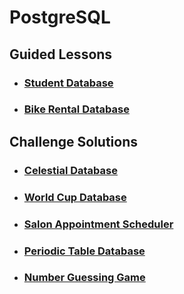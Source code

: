 # PostgreSQL
## Guided Lessons
- ### [Student Database](Sudent%20Database)

- ### [Bike Rental Database](Bike%20Rental%20Database)

## Challenge Solutions
- ### [Celestial Database](Celestial%20Database)

- ### [World Cup Database](World%20Cup%20Database)

- ### [Salon Appointment Scheduler](Salon%20Appointment%20Database)

- ### [Periodic Table Database](Periodic%20Table%20Database)

- ### [Number Guessing Game](number_guessing_game)

